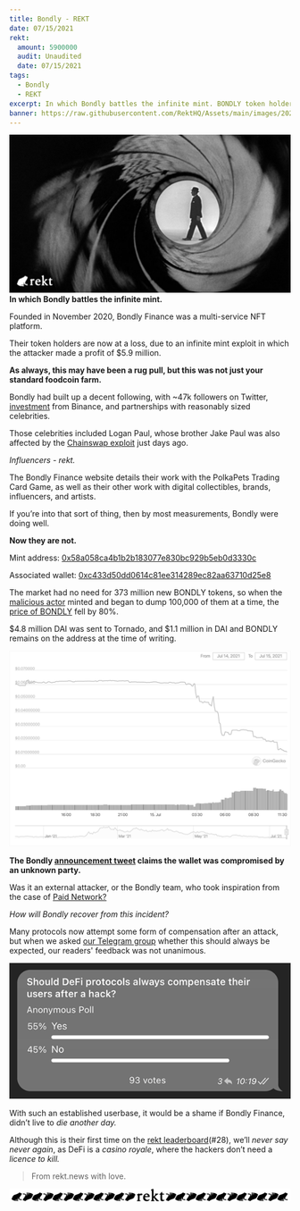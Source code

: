 ```yaml
---
title: Bondly - REKT
date: 07/15/2021
rekt:
  amount: 5900000
  audit: Unaudited 
  date: 07/15/2021
tags:
  - Bondly
  - REKT
excerpt: In which Bondly battles the infinite mint. BONDLY token holders are now at a loss, due to an infinite mint exploit in which the attacker made a profit of $5.9 million.
banner: https://raw.githubusercontent.com/RektHQ/Assets/main/images/2021/7/bondly-header.png
---
```

![](https://raw.githubusercontent.com/RektHQ/Assets/main/images/2021/7/bondly-header.png)
**In which Bondly battles the infinite mint.** 

Founded in November 2020, Bondly Finance was a multi-service NFT platform. 

Their token holders are now at a loss, due to an infinite mint exploit in which the attacker made a profit of $5.9 million.

**As always, this may have been a rug pull, but this was not just your standard foodcoin farm.** 

Bondly had built up a decent following, with ~47k followers on Twitter, [investment](https://twitter.com/BondlyFinance/status/1380466156344111104?s=20) from Binance, and partnerships with reasonably sized celebrities. 

Those celebrities included Logan Paul, whose brother Jake Paul was also affected by the [Chainswap exploit](https://www.rekt.news/chainswap-rekt/) just days ago. 

_Influencers - rekt._

The Bondly Finance website details their work with the PolkaPets Trading Card Game, as well as their other work with digital collectibles, brands, influencers, and artists.

If you’re into that sort of thing, then by most measurements, Bondly were doing well.

**Now they are not.**

Mint address: [0x58a058ca4b1b2b183077e830bc929b5eb0d3330c](https://etherscan.io/address/0x58a058ca4b1b2b183077e830bc929b5eb0d3330c)

Associated wallet: [0xc433d50dd0614c81ee314289ec82aa63710d25e8](https://etherscan.io/address/0xc433d50dd0614c81ee314289ec82aa63710d25e8)

The market had no need for 373 million new BONDLY tokens, so when the [malicious actor](https://etherscan.io/address/0xc433d50dd0614c81ee314289ec82aa63710d25e8#tokentxns) minted and began to dump 100,000 of them at a time, the [price of BONDLY](https://www.coingecko.com/en/coins/bondly) fell by 80%.

$4.8 million DAI was sent to Tornado, and $1.1 million in DAI and BONDLY remains on the address at the time of writing. 

![](https://raw.githubusercontent.com/RektHQ/Assets/main/images/2021/7/bondly-price.png)

**The Bondly [announcement tweet](https://twitter.com/BondlyFinance/status/1415543486141636612?s=20) claims the wallet was compromised by an unknown party.**

Was it an external attacker, or the Bondly team, who took inspiration from the case of [Paid Network?](https://www.rekt.news/paid-rekt/) 

_How will Bondly recover from this incident?_ 

Many protocols now attempt some form of compensation after an attack, but when we asked [our Telegram group](https://t.me/Rekt_HQ) whether this should always be expected, our readers' feedback was not unanimous.

![](https://raw.githubusercontent.com/RektHQ/Assets/main/images/2021/7/bondly-vote.png)

With such an established userbase, it would be a shame if Bondly Finance, didn’t live to _die another day._ 

Although this is their first time on the [rekt leaderboard](https://www.rekt.news/leaderboard/)(#28), we’ll _never say never again_, as DeFi is a _casino royale_, where the hackers don’t need a _licence to kill._

>From rekt.news with love.

![](https://raw.githubusercontent.com/RektHQ/Assets/main/images/2021/03/rekt-text-linebreak.png) 
